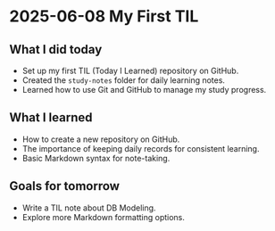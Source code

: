 # 2025-06-08 My First TIL

## What I did today
- Set up my first TIL (Today I Learned) repository on GitHub.
- Created the `study-notes` folder for daily learning notes.
- Learned how to use Git and GitHub to manage my study progress.

## What I learned
- How to create a new repository on GitHub.
- The importance of keeping daily records for consistent learning.
- Basic Markdown syntax for note-taking.

## Goals for tomorrow
- Write a TIL note about DB Modeling.
- Explore more Markdown formatting options.
